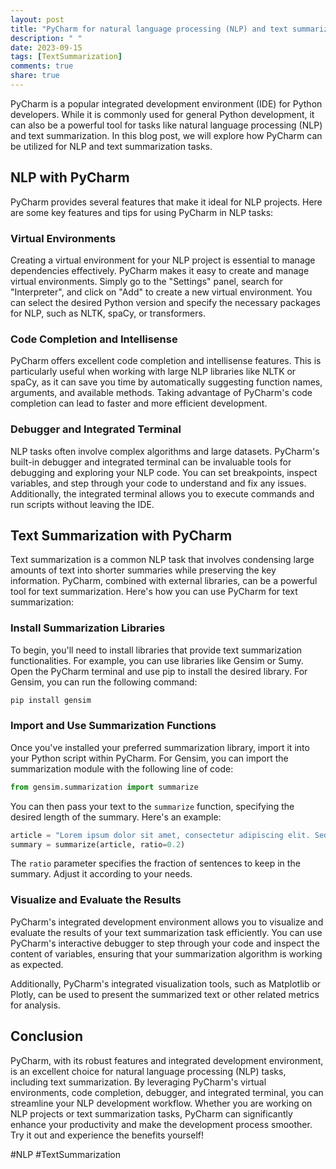 ```yaml
---
layout: post
title: "PyCharm for natural language processing (NLP) and text summarization"
description: " "
date: 2023-09-15
tags: [TextSummarization]
comments: true
share: true
---
```


PyCharm is a popular integrated development environment (IDE) for Python developers. While it is commonly used for general Python development, it can also be a powerful tool for tasks like natural language processing (NLP) and text summarization. In this blog post, we will explore how PyCharm can be utilized for NLP and text summarization tasks.

## NLP with PyCharm

PyCharm provides several features that make it ideal for NLP projects. Here are some key features and tips for using PyCharm in NLP tasks:

### Virtual Environments

Creating a virtual environment for your NLP project is essential to manage dependencies effectively. PyCharm makes it easy to create and manage virtual environments. Simply go to the "Settings" panel, search for "Interpreter", and click on "Add" to create a new virtual environment. You can select the desired Python version and specify the necessary packages for NLP, such as NLTK, spaCy, or transformers.

### Code Completion and Intellisense

PyCharm offers excellent code completion and intellisense features. This is particularly useful when working with large NLP libraries like NLTK or spaCy, as it can save you time by automatically suggesting function names, arguments, and available methods. Taking advantage of PyCharm's code completion can lead to faster and more efficient development.

### Debugger and Integrated Terminal

NLP tasks often involve complex algorithms and large datasets. PyCharm's built-in debugger and integrated terminal can be invaluable tools for debugging and exploring your NLP code. You can set breakpoints, inspect variables, and step through your code to understand and fix any issues. Additionally, the integrated terminal allows you to execute commands and run scripts without leaving the IDE.

## Text Summarization with PyCharm

Text summarization is a common NLP task that involves condensing large amounts of text into shorter summaries while preserving the key information. PyCharm, combined with external libraries, can be a powerful tool for text summarization. Here's how you can use PyCharm for text summarization:

### Install Summarization Libraries

To begin, you'll need to install libraries that provide text summarization functionalities. For example, you can use libraries like Gensim or Sumy. Open the PyCharm terminal and use pip to install the desired library. For Gensim, you can run the following command:

```python
pip install gensim
```

### Import and Use Summarization Functions

Once you've installed your preferred summarization library, import it into your Python script within PyCharm. For Gensim, you can import the summarization module with the following line of code:

```python
from gensim.summarization import summarize
```

You can then pass your text to the `summarize` function, specifying the desired length of the summary. Here's an example:

```python
article = "Lorem ipsum dolor sit amet, consectetur adipiscing elit. Sed fermentum ullamcorper enim vel finibus. Nulla in nunc augue. Sed bibendum orci a mi lacinia, id ullamcorper augue suscipit."
summary = summarize(article, ratio=0.2)
```

The `ratio` parameter specifies the fraction of sentences to keep in the summary. Adjust it according to your needs.

### Visualize and Evaluate the Results

PyCharm's integrated development environment allows you to visualize and evaluate the results of your text summarization task efficiently. You can use PyCharm's interactive debugger to step through your code and inspect the content of variables, ensuring that your summarization algorithm is working as expected.

Additionally, PyCharm's integrated visualization tools, such as Matplotlib or Plotly, can be used to present the summarized text or other related metrics for analysis.

## Conclusion

PyCharm, with its robust features and integrated development environment, is an excellent choice for natural language processing (NLP) tasks, including text summarization. By leveraging PyCharm's virtual environments, code completion, debugger, and integrated terminal, you can streamline your NLP development workflow. Whether you are working on NLP projects or text summarization tasks, PyCharm can significantly enhance your productivity and make the development process smoother. Try it out and experience the benefits yourself!

#NLP #TextSummarization
